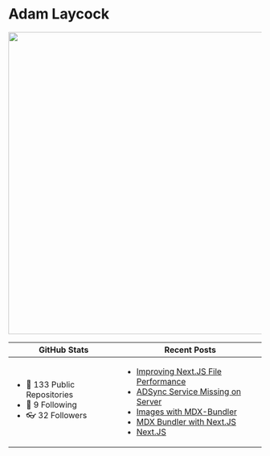 # Adam Laycock

<div align="center">
  <img src="https://www.arcath.net/img/social/social.jpg" width="600" >
  <table border="0" cellspacing="0" cellpadding="0">
    <thead>
      <tr>
        <th>GitHub Stats</th>
        <th>Recent Posts</th>
      </tr>
    </thead>
    <tbody>
      <tr>
        <td>
          <!-- START STATS -->
<ul>
<li>📘 133 Public Repositories</li>
<li>👀 9 Following</li>
<li>👓 32 Followers</li>
</ul>
<!-- END STATS -->
        </td>
        <td>
          <!-- START SITE -->
<ul><li><a href="https://www.arcath.net/2021/06/improving-nextjs-file-performance">Improving Next.JS File Performance</a></li>
<li><a href="https://www.arcath.net/2021/06/adsync-missing">ADSync Service Missing on Server</a></li>
<li><a href="https://www.arcath.net/2021/04/images-with-mdx-bundler">Images with MDX-Bundler</a></li>
<li><a href="https://www.arcath.net/2021/03/mdx-bundler">MDX Bundler with Next.JS</a></li>
<li><a href="https://www.arcath.net/2021/02/next.js">Next.JS</a></li></ul>
<!-- END SITE -->
        </td>
      </tr>
    </tbody>
  </table>
</div>
